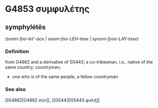 # G4853 συμφυλέτης

## symphylétēs

_(soom-foo-let'-ace | soom-foo-LEH-tase | syoom-fyoo-LAY-tase)_

### Definition

from G4862 and a derivative of G5443; a co-tribesman, i.e., native of the same country; countryman; 

- one who is of the same people, a fellow countryman

### See also

[[G4862|G4862 σύν]], [[G5443|G5443 φυλή]]
